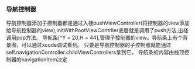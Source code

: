 ### 导航控制器
导航控制器添加子控制器都是通过入棧pushViewController(将控制器的view添加给导航控制器的view),initWithRootViewContrller底层就是调用了push方法,出棧调用pop方法。
导航条[^Y = 20,H = 44],管理子控制器的view。导航条上有个背景图，可以通过xcode调试看到。
只要是导航控制器的子控制器就能通过self.navigationController.childViewControllers拿到它。
导航条的内容由栈顶控制器的navigationItem决定


